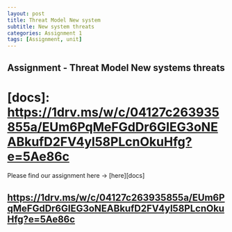 ```yaml
---
layout: post
title: Threat Model New system
subtitle: New system threats
categories: Assignment 1
tags: [Assignment, unit]
---
```


## Assignment  - Threat Model  New systems threats



# [docs]: https://1drv.ms/w/c/04127c263935855a/EUm6PqMeFGdDr6GIEG3oNEABkufD2FV4yl58PLcnOkuHfg?e=5Ae86c
Please find our assignment here -> [here][docs]


## https://1drv.ms/w/c/04127c263935855a/EUm6PqMeFGdDr6GIEG3oNEABkufD2FV4yl58PLcnOkuHfg?e=5Ae86c